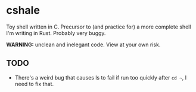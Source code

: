 # cshale
Toy shell written in C. Precursor to (and practice for) a more complete shell I'm
writing in Rust. Probably very buggy.

**WARNING:** unclean and inelegant code. View at your own risk.

## TODO
* There's a weird bug that causes ls to fail if run too quickly after `cd ~`, I need to fix that.
